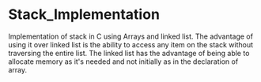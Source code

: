 # Stack_Implementation

Implementation of stack in C using Arrays and linked list. The advantage of using it over linked list is the ability to access any item on the stack without traversing the entire list. The linked list has the advantage of being able to allocate memory as it's needed and not initially as in the declaration of array.
